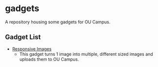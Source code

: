 # gadgets

A repository housing some gadgets for OU Campus.

## Gadget List

- [Responsive Images](responsive-images)
    + This gadget turns 1 image into multiple, different sized images and uploads them to OU Campus.

